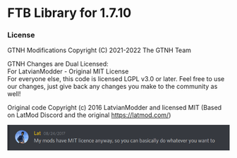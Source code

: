 # FTB Library for 1.7.10

### License

GTNH Modifications Copyright (C) 2021-2022 The GTNH Team

GTNH Changes are Dual Licensed:<br>
For LatvianModder - Original MIT License<br>
For everyone else, this code is licensed LGPL v3.0 or later. Feel free to use our changes, just give back any changes you make to the community as well!

Original code Copyright (c) 2016 LatvianModder and licensed MIT (Based on LatMod Discord and the original https://latmod.com/)
 
![MIT License](license-support.png)
